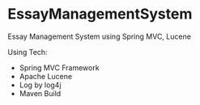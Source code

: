 # EssayManagementSystem
Essay Management System using  Spring MVC, Lucene

Using Tech:
- Spring MVC Framework
- Apache Lucene
- Log by log4j
- Maven Build

